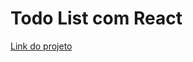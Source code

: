 # Todo List com React

[Link do projeto](https://6387dda91d4acf7b59597e5d--resilient-faloodeh-35ad71.netlify.app/)
